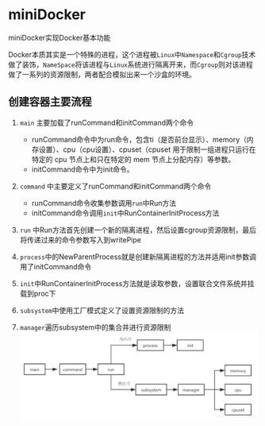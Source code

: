 # miniDocker
miniDocker实现Docker基本功能

Docker本质其实是一个特殊的进程，这个进程被`Linux`中`Namespace`和`Cgroup`技术做了装饰，`NameSpace`将该进程与`Linux`系统进行隔离开来，而`Cgroup`则对该进程做了一系列的资源限制，两者配合模拟出来一个沙盒的环境。



## 创建容器主要流程

1. `main` 主要加载了runCommand和initCommand两个命令
   - runCommand命令中为run命令，包含ti（是否前台显示）、memory（内存设置）、cpu（cpu设置）、cpuset（cpuset 用于限制一组进程只运行在特定的 cpu 节点上和只在特定的 mem 节点上分配内存）等参数。
   - initCommand命令中为init命令。

2. `command` 中主要定义了runCommand和initCommand两个命令
   - runCommand命令收集参数调用`run`中Run方法
   - initCommand命令调用`init`中RunContainerInitProcess方法
3. `run` 中Run方法首先创建一个新的隔离进程，然后设置cgroup资源限制，最后将传递过来的命令参数写入到writePipe
4. `process`中的NewParentProcess就是创建新隔离进程的方法并适用init参数调用了initCommand命令
5. `init`中RunContainerInitProcess方法就是读取参数，设置联合文件系统并挂载到proc下
6. `subsystem`中使用工厂模式定义了设置资源限制的方法
7. `manager`遍历subsystem中的集合并进行资源限制
![img.png](doc/img.png)